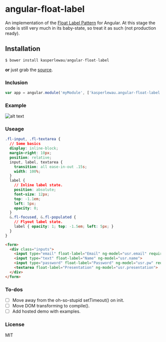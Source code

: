 # angular-float-label


An implementation of the [Float Label Pattern](http://bradfrostweb.com/blog/post/float-label-pattern/) for Angular. At this stage the code is still very much in its baby-state, so treat it as such (not production ready).

## Installation

```js
$ bower install kasperlewau/angular-float-label
```
**or** just grab the [source](https://raw.github.com/kasperlewau/angular-float-label/master/angular-float-label.js).

### Inclusion

```javascript
var app = angular.module('myModule', ['kasperlewau.angular-float-label', ...]);
```

### Example

![alt text](http://cl.ly/image/192v0U053F1I/out2.gif "out2.gif")

### Useage
```css
.fl-input, .fl-textarea {
  // Some basics
  display: inline-block;
  margin-right: 10px;
  position: relative;
  input, label, textarea {
    transition: all ease-in-out .15s;
    width: 100%;
  }
  label {
    // Inline label state.
    position: absolute;
    font-size: 12px;
    top: -1.1em;
    left: 5px;
    opacity: 0;
  }
  &.fl-focused, &.fl-populated {
    // Flyout label state.
    label { opacity: 1; top: -1.5em; left: 5px; }
  }
}
```
```html
<form>
  <div class="inputs">
    <input type="email" float-label="Email" ng-model="usr.email" required>
    <input type="text" float-label="Name" ng-model="usr.name">
    <input type="password" float-label="Password" ng-model="usr.pw" required>
    <textarea float-label="Presentation" ng-model="usr.presentation">
  </div>
</form>
```

### To-dos
- [ ] Move away from the oh-so-stupid setTimeout() on init.
- [ ] Move DOM transforming to compile().
- [ ] Add hosted demo with examples.

### License

MIT